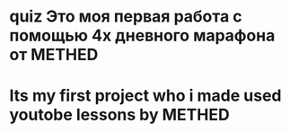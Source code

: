 # quiz Это моя первая работа с помощью 4х дневного марафона от METHED
# Its my first project who i made used youtobe lessons by METHED
